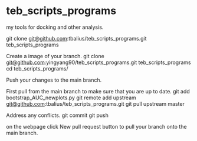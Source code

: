 # teb_scripts_programs
my tools for docking and other analysis. 

 git clone git@github.com:tbalius/teb_scripts_programs.git teb_scripts_programs

Create a image of your branch.
 git clone git@github.com:yingyang90/teb_scripts_programs.git teb_scripts_programs
 cd teb_scripts_programs/

Push your changes to the main branch. 

First pull from the main branch to make sure that you are up to date. 
 git add bootstrap_AUC_newplots.py
 git remote add upstream git@github.com:tbalius/teb_scripts_programs.git
 git pull upstream master

Address any conflicts.
 git commit
 git push

on the webpage click New pull request button to pull your branch onto the main branch.  



